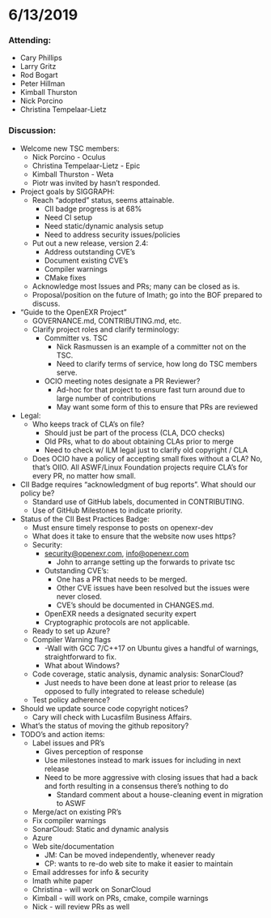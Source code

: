 ﻿
# 6/13/2019

### Attending: 
* Cary Phillips
* Larry Gritz
* Rod Bogart
* Peter Hillman
* Kimball Thurston
* Nick Porcino
* Christina Tempelaar-Lietz


### Discussion:
* Welcome new TSC members:
   * Nick Porcino - Oculus
   * Christina Tempelaar-Lietz - Epic
   * Kimball Thurston - Weta
   * Piotr was invited by hasn’t responded. 
* Project goals by SIGGRAPH:
   * Reach “adopted” status, seems attainable.
      * CII badge progress is at 68%
      * Need CI setup
      * Need static/dynamic analysis setup
      * Need to address security issues/policies
   * Put out a new release, version 2.4:
      * Address outstanding CVE’s
      * Document existing CVE’s
      * Compiler warnings
      * CMake fixes
   * Acknowledge most Issues and PRs; many can be closed as is.
   * Proposal/position on the future of Imath; go into the BOF prepared to discuss.
* “Guide to the OpenEXR Project”
   * GOVERNANCE.md, CONTRIBUTING.md, etc.
   * Clarify project roles and clarify terminology:
      * Committer vs. TSC
         * Nick Rasmussen is an example of a committer not on the TSC.
         * Need to clarify terms of service, how long do TSC members serve.
      * OCIO meeting notes designate a PR Reviewer?
         * Ad-hoc for that project to ensure fast turn around due to large number of contributions
         * May want some form of this to ensure that PRs are reviewed
* Legal:
   * Who keeps track of CLA’s on file?
      * Should just be part of the process (CLA, DCO checks)
      * Old PRs, what to do about obtaining CLAs prior to merge
      * Need to check w/ ILM legal just to clarify old copyright / CLA
   * Does OCIO have a policy of accepting small fixes without a CLA? No, that’s OIIO. All ASWF/Linux Foundation projects require CLA’s for every PR, no matter how small.
* CII Badge requires “acknowledgment of bug reports”. What should our policy be?
   * Standard use of GitHub labels, documented in CONTRIBUTING.
   * Use of GitHub Milestones to indicate priority.
* Status of the CII Best Practices Badge:
   * Must ensure timely response to posts on openexr-dev
   * What does it take to ensure that the website now uses https?
   * Security: 
      * security@openexr.com, info@openexr.com
         * John to arrange setting up the forwards to private tsc
      * Outstanding CVE’s:
         * One has a PR that needs to be merged.
         * Other CVE issues have been resolved but the issues were never closed.
         * CVE’s should be documented in CHANGES.md.
      * OpenEXR needs a designated security expert
      * Cryptographic protocols are not applicable.
   * Ready to set up Azure?
   * Compiler Warning flags
      * -Wall with GCC 7/C++17 on Ubuntu gives a handful of warnings, straightforward to fix.
      * What about Windows?
   * Code coverage, static analysis, dynamic analysis: SonarCloud?
      * Just needs to have been done at least prior to release (as opposed to fully integrated to release schedule)
   * Test policy adherence?
* Should we update source code copyright notices?
   * Cary will check with Lucasfilm Business Affairs.
* What’s the status of moving the github repository?
* TODO’s and action items:
   * Label issues and PR’s
      * Gives perception of response
      * Use milestones instead to mark issues for including in next release
      * Need to be more aggressive with closing issues that had a back and forth resulting in a consensus there’s nothing to do
         * Standard comment about a house-cleaning event in migration to ASWF
   * Merge/act on existing PR’s
   * Fix compiler warnings
   * SonarCloud: Static and dynamic analysis
   * Azure
   * Web site/documentation
      * JM: Can be moved independently, whenever ready
      * CP: wants to re-do web site to make it easier to maintain
   * Email addresses for info & security
   * Imath white paper
   * Christina - will work on SonarCloud
   * Kimball - will work on PRs, cmake, compile warnings
   * Nick - will review PRs as well
